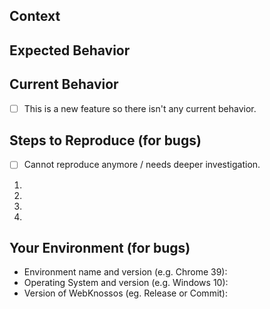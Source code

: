 <!--- Provide a general summary of the issue in the Title above, if the title is not expressive enough. -->
<!--- If you are reporting a bug: Did you check whether you use the latest version? Did you check the changelog? -->

## Context
<!--- In what context did your bug occur or in what context did you come up with the following suggestion -->
<!--- Providing context helps us come up with a solution that is most useful in the real world -->

## Expected Behavior
<!--- If you're describing a bug, tell us what should happen -->
<!--- If you're suggesting a change/improvement, tell us how it should work -->

## Current Behavior
<!--- If describing a bug, tell us what happens instead of the expected behavior -->
<!--- If suggesting a change/improvement, explain the difference from current behavior -->
<!--- If your are suggesting a new feature just check the box below -->
- [ ] This is a new feature so there isn't any current behavior.

## Steps to Reproduce (for bugs)
<!-- If the bug is hard to reproduce check the following: -->
- [ ] Cannot reproduce anymore / needs deeper investigation.
<!--- Provide a list of actions to reproduce the bug. -->
1.
2.
3.
4.


## Your Environment (for bugs)
<!--- If you bug only occurs in a special environment, please list as many relevant details about the environment as possible. -->
* Environment name and version (e.g. Chrome 39):
* Operating System and version (e.g. Windows 10):
* Version of WebKnossos (eg. Release or Commit):

